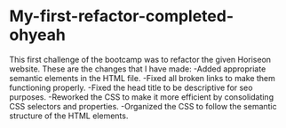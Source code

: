 # My-first-refactor-completed-ohyeah

This first challenge of the bootcamp was to refactor the given Horiseon website. These are the changes that I have made:
-Added appropriate semantic elements in the HTML file.
-Fixed all broken links to make them functioning properly.
-Fixed the head title to be descriptive for seo purposes.
-Reworked the CSS to make it more efficient by consolidating CSS selectors and properties.
-Organized the CSS to follow the semantic structure of the HTML elements.
